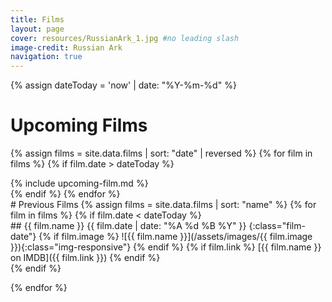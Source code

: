 ```yaml
---
title: Films
layout: page
cover: resources/RussianArk_1.jpg #no leading slash
image-credit: Russian Ark
navigation: true
---
```


{% assign dateToday = 'now' | date: "%Y-%m-%d" %}

# Upcoming Films

{% assign films = site.data.films | sort: "date" | reversed  %}
{% for film in films %}
{% if film.date > dateToday  %}
<div class="film-item" markdown="1">
{% include upcoming-film.md %}
</div>
{% endif %}
{% endfor %}


<div id="past-films" markdown="1">
# Previous Films
{% assign films = site.data.films | sort: "name" %}
{% for film in films %}
{% if film.date < dateToday  %}
<div class="film-item" markdown="1">
## {{ film.name }}
{{ film.date | date: "%A %d %B %Y" }}
{:class="film-date"}
{% if film.image %}
![{{ film.name }}](/assets/images/{{ film.image }}){:class="img-responsive"}
{% endif %}
{% if film.link %}
[{{ film.name }} on IMDB]({{ film.link }})
{% endif %}
</div>
{% endif %}

{% endfor %}
</div>